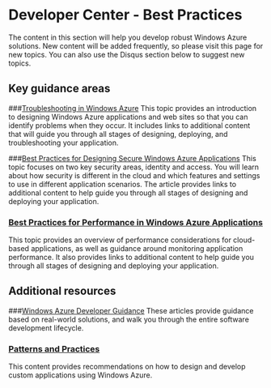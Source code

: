 <properties linkid="devnav-other-bestpractices" urlDisplayName="Best Practices" pageTitle="Windows Azure other best practices" title="Windows Azure other best practices" metaKeywords="Windows Azure best practices, Azure best practices" Description="Find topics about best practices in Windows Azure." metaCanonical="http://www.windowsazure.com/en-us/develop/net/best-practices/" disqusComments="0" umbracoNaviHide="0" />


# Developer Center - Best Practices
The content in this section will help you develop robust Windows Azure solutions. New content will be added frequently, so please visit this page for new topics. You can also use the Disqus section below to suggest new topics.

## Key guidance areas

###[Troubleshooting in Windows Azure][]
This topic provides an introduction to designing Windows Azure applications and web sites so that you can identify problems when they occur. It includes links to additional content that will guide you through all stages of designing, deploying, and troubleshooting your application. 

###[Best Practices for Designing Secure Windows Azure Applications][]
This topic focuses on two key security areas, identity and access. You will learn about how security is different in the cloud and which features and settings to use in different application scenarios. The article provides links to additional content to help guide you through all stages of designing and deploying your application.

### [Best Practices for Performance in Windows Azure Applications][]
This topic provides an overview of performance considerations for cloud-based applications, as well as guidance around monitoring application performance. It also provides links to additional content to help guide you through all stages of designing and deploying your application.

## Additional resources

###[Windows Azure Developer Guidance][]
These articles provide guidance based on real-world solutions, and walk you through the entire software development lifecycle. 

### [Patterns and Practices][]
This content provides recommendations on how to design and develop custom applications using Windows Azure.

[GitHub]: http://github.com/windowsazure/azure-content/
[Troubleshooting in Windows Azure]: /en-us/develop/other/best-practices/troubleshooting/
[Best Practices for Designing Secure Windows Azure Applications]: /en-us/develop/other/best-practices/security/
[Best Practices for Performance in Windows Azure Applications]: /en-us/develop/other/best-practices/performance/
[Windows Azure Developer Guidance]: http://msdn.microsoft.com/en-us/library/windowsazure/hh698321
[Patterns and Practices]: http://msdn.microsoft.com/en-us/library/ff898430